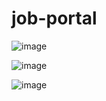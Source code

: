 # job-portal


![image](https://user-images.githubusercontent.com/99388531/232367125-f0177f3b-a842-4e6a-ab92-43dd68517a68.png)


![image](https://user-images.githubusercontent.com/99388531/232367084-47415bf5-4b6b-414f-a72e-a059bb656455.png)


![image](https://user-images.githubusercontent.com/99388531/232367185-c2b45171-0fb1-4e05-9360-291b9ff89b2b.png)

